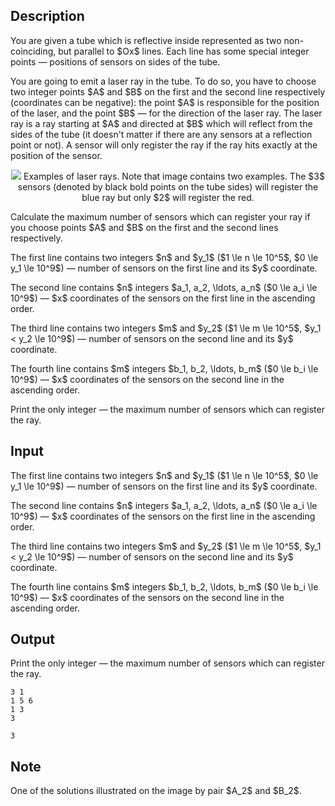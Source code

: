## Description

<div><p>You are given a tube which is reflective inside represented as two non-coinciding, but parallel to $Ox$ lines. Each line has some special integer points&nbsp;— positions of sensors on sides of the tube.</p><p>You are going to emit a laser ray in the tube. To do so, you have to choose <span class="tex-font-style-bf">two</span> integer points $A$ and $B$ on the first and the second line respectively (coordinates can be negative): the point $A$ is responsible for the position of the laser, and the point $B$&nbsp;— for the direction of the laser ray. The laser ray is a ray starting at $A$ and directed at $B$ which will reflect from the sides of the tube (it doesn't matter if there are any sensors at a reflection point or not). A sensor will only register the ray if the ray hits exactly at the position of the sensor.</p><center> <img class="tex-graphics" src="file://aQ1J6YLi.png" style="max-width: 100.0%;max-height: 100.0%;">  <span class="tex-font-size-small">Examples of laser rays. Note that image contains two examples. The $3$ sensors (denoted by black bold points on the tube sides) will register the blue ray but only $2$ will register the red.</span> </center><p>Calculate the maximum number of sensors which can register your ray if you choose points $A$ and $B$ on the first and the second lines respectively.</p></div><div class="input-specification"><p>The first line contains two integers $n$ and $y_1$ ($1 \le n \le 10^5$, $0 \le y_1 \le 10^9$)&nbsp;— number of sensors on the first line and its $y$ coordinate.</p><p>The second line contains $n$ integers $a_1, a_2, \ldots, a_n$ ($0 \le a_i \le 10^9$)&nbsp;— $x$ coordinates of the sensors on the first line in the ascending order.</p><p>The third line contains two integers $m$ and $y_2$ ($1 \le m \le 10^5$, $y_1 &lt; y_2 \le 10^9$)&nbsp;— number of sensors on the second line and its $y$ coordinate. </p><p>The fourth line contains $m$ integers $b_1, b_2, \ldots, b_m$ ($0 \le b_i \le 10^9$)&nbsp;— $x$ coordinates of the sensors on the second line in the ascending order.</p></div><div class="output-specification"><p>Print the only integer&nbsp;— the maximum number of sensors which can register the ray.</p></div>

## Input

<p>The first line contains two integers $n$ and $y_1$ ($1 \le n \le 10^5$, $0 \le y_1 \le 10^9$)&nbsp;— number of sensors on the first line and its $y$ coordinate.</p><p>The second line contains $n$ integers $a_1, a_2, \ldots, a_n$ ($0 \le a_i \le 10^9$)&nbsp;— $x$ coordinates of the sensors on the first line in the ascending order.</p><p>The third line contains two integers $m$ and $y_2$ ($1 \le m \le 10^5$, $y_1 &lt; y_2 \le 10^9$)&nbsp;— number of sensors on the second line and its $y$ coordinate. </p><p>The fourth line contains $m$ integers $b_1, b_2, \ldots, b_m$ ($0 \le b_i \le 10^9$)&nbsp;— $x$ coordinates of the sensors on the second line in the ascending order.</p>

## Output

<p>Print the only integer&nbsp;— the maximum number of sensors which can register the ray.</p>





```input1
3 1
1 5 6
1 3
3

```




```output1
3

```



## Note

<p>One of the solutions illustrated on the image by pair $A_2$ and $B_2$.</p>
